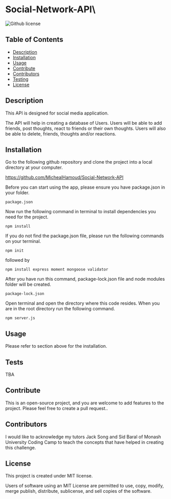# Social-Network-API\

![Github license](https://img.shields.io/badge/license-MIT-blue)

## Table of Contents
* [Description](#description)
* [Installation](#installation)
* [Usage](#usage)
* [Contribute](#contribute)
* [Contributors](#contributors)
* [Testing](#tests)
* [License](#license)
## Description
This API is designed for social media application.

The API will help in creating a database of Users. Users will be able to add friends, post thoughts, react to friends or their own thoughts. Users will also be able to delete, friends, thoughts and/or reactions.


## Installation

Go to the following github repository and clone the project into a local directory at your computer.

https://github.com/MichealHamoud/Social-Network-API

Before you can start using the app, please ensure you have package.json in your folder. 

```
package.json
```

Now run the following command in terminal to install dependencies you need for the project.

```
npm install
```

If you do not find the package.json file, please run the following commands on your terminal.

```
npm init
```
followed by

```
npm install express moment mongoose validator
```

After you have run this command, package-lock.json file and node modules folder will be created.

```
package-lock.json
```

Open terminal and open the directory where this code resides. When you are in the root directory run the following command.

```
npm server.js
```

## Usage

Please refer to section above for the installation.

## Tests

TBA

## Contribute

This is an open-source project, and you are welcome to add features to the project. Please feel free to create a pull request..

## Contributors

I would like to acknowledge my tutors Jack Song and Sid Baral of Monash University Coding Camp to teach the concepts that have helped in creating this challenge.

## License

This project is created under MIT license.

Users of software using an MIT License are permitted to use, copy, modify, merge publish, distribute, sublicense, and sell copies of the software.

